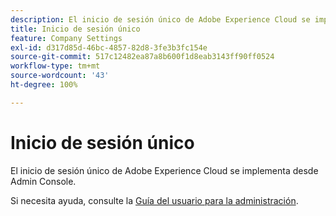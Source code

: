 ```yaml
---
description: El inicio de sesión único de Adobe Experience Cloud se implementa desde Admin Console.
title: Inicio de sesión único
feature: Company Settings
exl-id: d317d85d-46bc-4857-82d8-3fe3b3fc154e
source-git-commit: 517c12482ea87a8b600f1d8eab3143ff90ff0524
workflow-type: tm+mt
source-wordcount: '43'
ht-degree: 100%

---
```


# Inicio de sesión único

El inicio de sesión único de Adobe Experience Cloud se implementa desde Admin Console.

Si necesita ayuda, consulte la [Guía del usuario para la administración](https://helpx.adobe.com/es/enterprise/admin-guide.html/enterprise/using/set-up-identity.ug.html).
